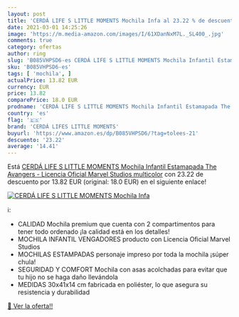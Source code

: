 ```yaml
---
layout: post
title: 'CERDÁ LIFE S LITTLE MOMENTS Mochila Infa al 23.22 % de descuento'
date: 2021-03-01 14:25:26
image: 'https://m.media-amazon.com/images/I/61XDanNxM7L._SL400_.jpg'
comments: true
category: ofertas
author: ring
slug: 'B085VHPSD6-es CERDÁ LIFE S LITTLE MOMENTS Mochila Infantil Estamapada...'
sku: 'B085VHPSD6-es'
tags: [ 'mochila', ]
actualPrice: 13.82 EUR
currency: EUR
price: 13.82
comparePrice: 18.0 EUR
prodname: 'CERDÁ LIFE S LITTLE MOMENTS Mochila Infantil Estamapada The Avangers - Licencia Oficial Marvel Studios  multicolor'
country: 'es'
flag: '🇪🇸'
brand: 'CERDÁ LIFES LITTLE MOMENTS'
buyurl: 'https://www.amazon.es/dp/B085VHPSD6/?tag=tolees-21'
descuento: '23.22'
average: '14.41'
---
```


Está [CERDÁ LIFE S LITTLE MOMENTS Mochila Infantil Estamapada The Avangers - Licencia Oficial Marvel Studios  multicolor](https://www.amazon.es/dp/B085VHPSD6/?tag=tolees-21) con 23.22 de descuento por 13.82 EUR (original: 18.0 EUR) en el siguiente enlace!

[![CERDÁ LIFE S LITTLE MOMENTS Mochila Infa](https://m.media-amazon.com/images/I/61XDanNxM7L._SL400_.jpg)](https://www.amazon.es/dp/B085VHPSD6/?tag=tolees-21)

ℹ️:

- CALIDAD Mochila premium que cuenta con 2 compartimentos para tener todo ordenado ¡la calidad está en los detalles!
- MOCHILA INFANTIL VENGADORES producto con Licencia Oficial Marvel Studios
- MOCHILAS ESTAMPADAS personaje impreso por toda la mochila ¡súper chula!
- SEGURIDAD Y COMFORT Mochila con asas acolchadas para evitar que tu hijo no se haga daño llevándola
- MEDIDAS 30x41x14 cm fabricada en poliéster, lo que asegura su resistencia y durabilidad

[🛒 Ver la oferta!!](https://www.amazon.es/dp/B085VHPSD6/?tag=tolees-21)
